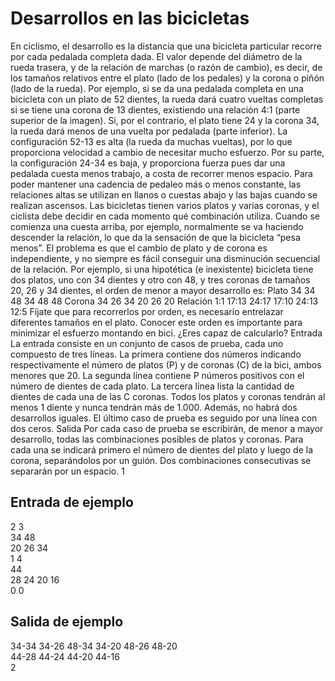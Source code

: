 # Desarrollos en las bicicletas

En ciclismo, el desarrollo es la distancia que una bicicleta particular recorre por cada pedalada completa dada. El valor depende del
diámetro de la rueda trasera, y de la relación de marchas (o razón de
cambio), es decir, de los tamaños relativos entre el plato (lado de los
pedales) y la corona o piñón (lado de la rueda).
Por ejemplo, si se da una pedalada completa en una bicicleta con
un plato de 52 dientes, la rueda dará cuatro vueltas completas si se
tiene una corona de 13 dientes, existiendo una relación 4:1 (parte superior de la imagen). Si, por el contrario, el plato tiene 24 y la corona 34,
la rueda dará menos de una vuelta por pedalada (parte inferior).
La configuración 52-13 es alta (la rueda da muchas vueltas), por lo
que proporciona velocidad a cambio de necesitar mucho esfuerzo. Por
su parte, la configuración 24-34 es baja, y proporciona fuerza pues dar
una pedalada cuesta menos trabajo, a costa de recorrer menos espacio. Para poder mantener una cadencia de pedaleo más o menos constante, las relaciones altas se
utilizan en llanos o cuestas abajo y las bajas cuando se realizan ascensos.
Las bicicletas tienen varios platos y varias coronas, y el ciclista debe decidir en cada momento
qué combinación utiliza. Cuando se comienza una cuesta arriba, por ejemplo, normalmente se
va haciendo descender la relación, lo que da la sensación de que la bicicleta “pesa menos”. El
problema es que el cambio de plato y de corona es independiente, y no siempre es fácil conseguir
una disminución secuencial de la relación. Por ejemplo, si una hipotética (e inexistente) bicicleta
tiene dos platos, uno con 34 dientes y otro con 48, y tres coronas de tamaños 20, 26 y 34 dientes,
el orden de menor a mayor desarrollo es:
Plato 34 34 48 34 48 48
Corona 34 26 34 20 26 20
Relación 1:1 17:13 24:17 17:10 24:13 12:5
Fíjate que para recorrerlos por orden, es necesario entrelazar diferentes tamaños en el plato.
Conocer este orden es importante para minimizar el esfuerzo montando en bici. ¿Eres capaz de
calcularlo?
Entrada
La entrada consiste en un conjunto de casos de prueba, cada uno compuesto de tres líneas. La
primera contiene dos números indicando respectivamente el número de platos (P) y de coronas (C)
de la bici, ambos menores que 20. La segunda línea contiene P números positivos con el número
de dientes de cada plato. La tercera línea lista la cantidad de dientes de cada una de las C coronas.
Todos los platos y coronas tendrán al menos 1 diente y nunca tendrán más de 1.000. Además, no
habrá dos desarrollos iguales.
El último caso de prueba es seguido por una línea con dos ceros.
Salida
Por cada caso de prueba se escribirán, de menor a mayor desarrollo, todas las combinaciones
posibles de platos y coronas. Para cada una se indicará primero el número de dientes del plato y
luego de la corona, separándolos por un guión. Dos combinaciones consecutivas se separarán por
un espacio.
1

## Entrada de ejemplo

2 3  
34 48  
20 26 34  
1 4  
44  
28 24 20 16  
0 0

## Salida de ejemplo

34-34 34-26 48-34 34-20 48-26 48-20  
44-28 44-24 44-20 44-16  
2
